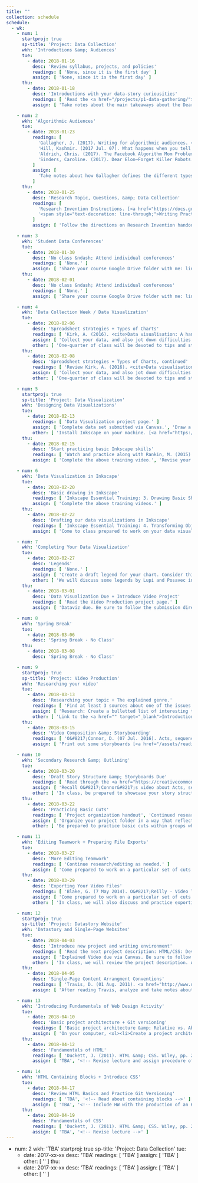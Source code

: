 ```yaml
---
title: ""
collection: schedule
schedule:
  - wk:
    - num: 1
      startproj: true
      sp-title: 'Project: Data Collection'
      wkh: 'Introductions &amp; Audiences'
      tue:
        - date: 2018-01-16
          desc: 'Review syllabus, projects, and policies'
          readings: [ 'None, since it is the first day' ]
          assign: [ 'None, since it is the first day' ]
      thu:
        - date: 2018-01-18
          desc: 'Introductions with your data-story curiousities'
          readings: [ 'Read the <a href="/projects/p1-data-gathering/">Data-Collection</a> project','Giorgia Lupi. (7 Nov. 2015). <a href="https://www.youtube.com/watch?v=SbqNEKygFiA">Data [are] about people.</a> (You can skip the "Friends in Space" project: ~2:35-6:45)' ]
          assign: [ 'Take notes about the main takeaways about the Dear Data project. Consider how you see me translating the Dear Data project into this course. Jot down some questions and comments to share.', 'Come prepared to introduce yourself today by sharing what you may end up studying and writing about this semester. Please note that this topic is not set in stone, but simply a curiousity to share.']

    - num: 2
      wkh: 'Algorithmic Audiences'
      tue:
        - date: 2018-01-23
          readings: [
            'Gallagher, J. (2017). Writing for algorithmic audiences. <i>Computers &amp; Composition, 45</i>, pp. 25-30. [<a href="/assets/readings/candc-gallaghar-2017-writing-alg-audiences.pdf">Link</a>]',
            'Hill, Kashmir. (2017 Jul. 07). What happens when you tell the internet you are pregnant. Jezebel. [<a href="http://jezebel.com/what-happens-when-you-tell-the-internet-youre-pregnant-1794398989" target="_blank">Outbound Link</a>]',
            'Aldrich, Chris. (2017). The Facebook Algorithm Mom Problem. Buffo Socko [Medium.com Blog]. [<a href="https://medium.com/boffo-socko/the-facebook-algorithm-mom-problem-356e5005092e" target="_blank">Outbound Link</a>]',
            'Sinders, Caroline. (2017). Dear Elon–Forget Killer Robots. Here’s What You Should Really Worry About. Fast Company/Co.Design. [<a href="https://www.fastcodesign.com/90137818/dear-elon-forget-killer-robots-heres-what-you-should-really-worry-about" target="_blank">Outbound Link</a>]'
          ]
          assign: [
            'Take notes about how Gallagher defines the different types and properties or those types of audiences. After reading it, and the other 3 popular pieces, consider the following dyadic questions for discussion: How are audiences digital media? And, how are digital media audiences?'
          ]
      thu:
        - date: 2018-01-25
          desc: 'Research Topic, Questions, &amp; Data Collection'
          readings: [
            'Research Invention Instructions. [<a href="https://docs.google.com/a/vt.edu/document/d/1XZR-bzknMG4B_BCbfGMxF2bZaEKmbR9LK7AoGNfbQyA/edit?usp=sharing" target="_blank">Link</a>]',
            '<span style="text-decoration: line-through;">Writing Practices Handout. [<a href="https://docs.google.com/document/d/13G1aiUTT2u33hTpaWCnUfg5HIouQ3eZE7uQcjflKzB4/edit?usp=sharing" target="_blank">Link</a>]</span>. Skip this reading for now. We will cover this concept during the 2nd phase of the course.'
          ]
          assign: [ 'Follow the directions on Research Invention handout.', 'Follow the directions in the Data-Collection Handout [<a href="https://docs.google.com/a/vt.edu/document/d/1fjjkzvF7zwcSueL2s7FSKeq1v6Lrxk0ORX0WWdJHuoU/edit?usp=sharing" target="_blank">Link</a>]. You will create a draft Spreadsheet and Data-Collection Plan.' ]

    - num: 3
      wkh: 'Student Data Conferences'
      tue:
        - date: 2018-01-30
          desc: 'No class &ndash; Attend individual conferences'
          readings: [ 'None.' ]
          assign: [ 'Share your course Google Drive folder with me: lindgren@vt.edu.', 'Bring your draft research materials to your conference.', 'Come to the conference with at least 3 particular questions about your topic, questions, and collection strategies.' ]
      thu:
        - date: 2018-02-01
          desc: 'No class &ndash; Attend individual conferences'
          readings: [ 'None.' ]
          assign: [ 'Share your course Google Drive folder with me: lindgren@vt.edu.', 'Bring your draft research materials to your conference.', 'Come to the conference with at least 3 particular questions about your topic, questions, and collection strategies.' ]

    - num: 4
      wkh: 'Data Collection Week / Data Visualization'
      tue:
        - date: 2018-02-06
          desc: 'Spreadsheet strategies + Types of Charts'
          readings: [ 'Kirk, A. (2016). <cite>Data visualisation: A handbook for data driven design</cite>. London: SAGE Publications, pp. 150-206. (Download pp. <a href="https://drive.google.com/a/vt.edu/file/d/0B96D1mtg-kMRbjN5YVhwcnBINHM/view?usp=sharing" target="_blank">150-160</a>, <a href="https://drive.google.com/a/vt.edu/file/d/0B96D1mtg-kMRNVMybVJLQnlzRE0/view?usp=sharing" target="_blank">161-206</a>)' ]
          assign: [ 'Collect your data, and also jot down difficulties and issues that you wish to bring up during class.' ]
          other: [ 'One-quarter of class will be devoted to tips and strategies to produce a readable data set; the other portion will open up our discussion to different types of data-visualization charts.' ]
      thu:
        - date: 2018-02-08
          desc: 'Spreadsheet strategies + Types of Charts, continued'
          readings: [ 'Review Kirk, A. (2016). <cite>Data visualisation: A handbook for data driven design</cite>. London: SAGE Publications, pp. 150-206. (Download pp. <a href="https://drive.google.com/a/vt.edu/file/d/0B96D1mtg-kMRbjN5YVhwcnBINHM/view?usp=sharing" target="_blank">150-160</a>, <a href="https://drive.google.com/a/vt.edu/file/d/0B96D1mtg-kMRNVMybVJLQnlzRE0/view?usp=sharing" target="_blank">161-206</a>)' ]
          assign: [ 'Collect your data, and also jot down difficulties and issues that you wish to bring up during class.' ]
          other: [ 'One-quarter of class will be devoted to tips and strategies to produce a readable data set; the other portion will continue our discussion about different types of data-visualization charts.' ]

    - num: 5
      startproj: true
      sp-title: 'Project: Data Visualization'
      wkh: 'Designing Data Visualizations'
      tue:
        - date: 2018-02-13
          readings: [ 'Data Visualization project page.' ]
          assign: [ 'Complete data set submitted via Canvas.', 'Draw a draft data visualization by carefully choosing what data properties to visualize in a temporal chart.' ]
          other: [ 'Install Inkscape on your machine. [<a href="https://inkscape.org/en/release/0.92.2/" target="_blank">Download and install link</a>]', 'Regarding what type of CPU your computer is (32-bt vs 64-bit), refer to this <a href="https://www.computerhope.com/issues/ch001121.htm" target="_blank">online guide</a>.' ]
      thu:
        - date: 2018-02-15
          desc: 'Start practicing basic Inkscape skills'
          readings: [ 'Watch and practice along with Rankin, M. (2015). Inkscape Essential Training: Introduction, 1. Getting Started videos, &amp; 2. Navigating an Inkscape Document. [<a href="https://www.lynda.com/SharedPlaylist/1ff0bd2d7f864a9086920140e5db7fa3?org=vt.edu" target="_blank">Outbound link to Lynda.com playlist</a>]' ]
          assign: [ 'Complete the above training video.', 'Revise your dataviz ideas, based on your temporal chart. Bring the chart and your notes to class, as we will hold peer group discussion about what avenues to take next.' ]

    - num: 6
      wkh: 'Data Visualization in Inkscape'
      tue:
        - date: 2018-02-20
          desc: 'Basic drawing in Inkscape'
          readings: [ 'Inkscape Essential Training: 3. Drawing Basic Shapes. [<a href="https://www.lynda.com/SharedPlaylist/1ff0bd2d7f864a9086920140e5db7fa3?org=vt.edu" target="_blank">Outbound link to Lynda.com playlist</a>]' ]
          assign: [ 'Complete the above training videos.' ]
      thu:
        - date: 2018-02-22
          desc: 'Drafting our data visualizations in Inkscape'
          readings: [ 'Inkscape Essential Training: 4. Transforming Objects &amp; 5. Working with Fills and Strokes. [<a href="https://www.lynda.com/SharedPlaylist/1ff0bd2d7f864a9086920140e5db7fa3?org=vt.edu" target="_blank">Outbound link to Lynda.com playlist</a>]' ]
          assign: [ 'Come to class prepared to work on your data visualizations.' ]

    - num: 7
      wkh: 'Completing Your Data Visualization'
      tue:
        - date: 2018-02-27
          desc: 'Legends'
          readings: [ 'None.' ]
          assign: [ 'Create a draft legend for your chart. Consider this guiding question: "What does someone need to interpret my visualization?" All of your design elements that represent your data should be included in your legend. Consider its placement, as well as the order in which you place your labels.' ]
          other: [ 'We will discuss some legends by Lupi and Posavec in class to help us refine our strategies. Then, we will conduct a short round of peer reviews.' ]
      thu:
        - date: 2018-03-01
          desc: 'Data Visualization Due + Introduce Video Project'
          readings: [ 'Read the Video Production project page.' ]
          assign: [ 'Dataviz due. Be sure to follow the submission directions provided in Canvas.' ]

    - num: 8
      wkh: 'Spring Break'
      tue:
        - date: 2018-03-06
          desc: 'Spring Break - No Class'
      thu:
        - date: 2018-03-08
          desc: 'Spring Break - No Class'

    - num: 9
      startproj: true
      sp-title: 'Project: Video Production'
      wkh: 'Researching your video'
      tue:
        - date: 2018-03-13
          desc: 'Researching your topic + The explained genre.'
          readings: [ 'Find at least 3 sources about one of the issues listed on the Video project page. Review the provided sources on the Resources page to help you start your research.', 'Marshall, M. and Morgan, A. (26 Feb. 2015). Net Neutrality Explained. <cite>Wall Street Journal</cite> [YouTube Channel]. Retrieved 18 Oct. 2017 from <a href="https://www.youtube.com/watch?v=p90McT24Z6w" target="_blank">https://www.youtube.com/watch?v=p90McT24Z6w</a>.' ]
          assign: [ 'Research: Create a bulletted list of interesting things that you learned about how your data are used.', 'Create a list of references after your list in APA, making sure that you also cite your sources for each bullet point in APA format: (Author Name, Year).', 'Analyze the explained video by labeling the sequence of communicative moves that it makes to explain something complex like Net Neutrality within a 2-3 minute timeframe.' ]
          other: [ 'Link to the <a href="" target="_blank">Introduction to the Explained Video</a> presentation slides' ]
      thu:
        - date: 2018-03-15
          desc: 'Video Composition &amp; Storyboarding'
          readings: [ 'O&#8217;Connor, D. (07 Jul. 2016). Acts, sequences, and scenes. [Lynda.com] Retrieved 22 Oct. 2017 from <a href="https://www.lynda.com/Animation-tutorials/Acts-sequences-scenes/466191/511819-4.html" target="_blank">https://www.lynda.com/Animation-tutorials/Acts-sequences-scenes/466191/511819-4.html</a>', 'Olson, D. (2017 Mar. 4). Language of Editing: Basic Cuts. Folding Ideas [YouTube Channel]. Retrieved 22 Oct. 2017 from <a href="https://www.youtube.com/watch?v=RzgLbuj6dHM" target="_blank">https://www.youtube.com/watch?v=RzgLbuj6dHM</a>' ]
          assign: [ 'Print out some storyboards [<a href="/assets/readings/videos/storypanels/storyboarding.pdf" target="_blank">Link to download PDF</a>]. Rewatch the Net Neutrality video from Wednesday and log all of the editing cuts with the storyboards. In class, we will categorize and label these cuts as acts, sequences, and scenes.' ]

    - num: 10
      wkh: 'Secondary Research &amp; Outlining'
      tue:
        - date: 2018-03-20
          desc: 'Draft Story Structure &amp; Storyboards Due'
          readings: [ 'Read through the <a href="https://creativecommons.org/licenses/" target="_blank">Creative Commons</a> page and review the different licenses and what the do.', 'Read and learn more about Fair Use: <a href="https://fairuse.stanford.edu/overview/fair-use/what-is-fair-use/" target="_blank">What is Fair Use?</a>', 'Continue your research and organizing of resources to use in your Explained video.' ]
          assign: [ 'Recall O&#8217;Connor&#8217;s video about Acts, sequences, and scenes. Note how he wrote out a Story Structure for his video as Acts with major sequences.<br/><br/>Before you create your own storypanels, create this broader structure with a preliminary title and logline. Note how your acts are already written for you. Now, develop sequences that will make up each act.', 'After you finish your Story Structure, print out more storyboards and complete a draft set of storypanels for your video. Be sure to plot out each set of sequences with their scenes and cuts.<br/><br/>Consider how you can use a mix of screen-recordings, clips from other videos, and other media (texts and images) within your sequences.' ]
          other: [ 'In class, be prepared to showcase your story structures to peers in a concise and quick manner.', 'We will also use time to discuss how to organize our resources in preparation for creating our videos.' ]
      thu:
        - date: 2018-03-22
          desc: 'Practicing Basic Cuts'
          readings: [ 'Project organization handout', 'Continued research.' ]
          assign: [ 'Organize your project folder in a way that reflects the handout provided.' ]
          other: [ 'Be prepared to practice basic cuts within groups who share the same video software as you.' ]

    - num: 11
      wkh: 'Editing Teamwork + Preparing File Exports'
      tue:
        - date: 2018-03-27
          desc: 'More Editing Teamwork'
          readings: [ 'Continue research/editing as needed.' ]
          assign: [ 'Come prepared to work on a particular set of cuts within your team setting.' ]
      thu:
        - date: 2018-03-29
          desc: 'Exporting Your Video Files'
          readings: [ 'Blake, G. (7 May 2014). O&#8217;Reilly - Video Training. <a href="https://www.youtube.com/watch?v=LXWV8W5tBYM" target="_blank">Understanding Video Containers and Codecs</a>' ]
          assign: [ 'Come prepared to work on a particular set of cuts within your team setting.' ]
          other: [ 'In class, we will also discuss and practice exporting our videos in preparation for the web-page project.' ]

    - num: 12
      startproj: true
      sp-title: 'Project: Datastory Website'
      wkh: 'Datastory and Single-Page Websites'
      tue:
        - date: 2018-04-03
          desc: 'Introduce new project and writing environment'
          readings: [ 'Read the next project description: HTML/CSS: Developing Your Data-Story.' ]
          assign: [ 'Explained Video due via Canvas. Be sure to follow the procedure noted on the project page.' ]
          other: [ 'In class, we will review the project description. Also, be sure to bring your laptops, so we can install GitHub and some other tools.' ]
      thu:
        - date: 2018-04-05
          desc: 'Single-Page Content Arrangment Conventions'
          readings: [ 'Travis, D. (01 Aug. 2011). <a href="http://www.userfocus.co.uk/articles/A_CRAP_way_to_improve_usability.html" target="_blank">A CRAP way to improve usability</a>. User Focus [blog].', 'Review the following single-page websites: <a href="https://www.and.co/digital-nomad-book" target="_blank">1</a>, <a href="https://html5up.net/story" target="_blank">2</a>, <a href="https://html5up.net/read-only" target="_blank">3</a>, <a href="https://html5up.net/forty" target="_blank">4</a>.' ]
          assign: [ 'After reading Travis, analyze and take notes about how you see these different sites apply CRAP design principles. Come prepared to collate how single-page websites seem to apply particular design conventions for us to follow.' ]

    - num: 13
      wkh: 'Introducing Fundamentals of Web Design Activity'
      tue:
        - date: 2018-04-10
          desc: 'Basic project architecture + Git versioning'
          readings: [ 'Basic project architecture &amp; Relative vs. Absolute Paths (<a href="https://codepen.io/lndgrn/full/oowvmj/" target="_blank">Outbound link to a Codepen</a>.)', 'Shiffman, D. (19 Apr. 2016). Git and GitHub for Poets: <a href="https://www.youtube.com/watch?v=BCQHnlnPusY&list=PLRqwX-V7Uu6ZF9C0YMKuns9sLDzK6zoiV&index=1" target="_blank">1.1</a> and <a href="https://www.youtube.com/watch?v=oPpnCh7InLY&list=PLRqwX-V7Uu6ZF9C0YMKuns9sLDzK6zoiV&index=2" target="_blank">1.2</a>. <cite>Code Train</cite> [YouTube Channel].' ]
          assign: [ 'On your computer, <ol><li>Create a project architecture within your current 3844 class folder on your computer.</li><li>Name the project with the following file-naming scheme: <code>lastname-datastory</code>.</li></ol>', 'With your new GitHub account, follow along with Shiffman and his tutorial.' ]
      thu:
        - date: 2018-04-12
          desc: 'Fundamentals of HTML'
          readings: [ 'Duckett, J. (2011). HTML &amp; CSS. Wiley, pp. 227-44. (<a href="https://drive.google.com/a/vt.edu/file/d/1lLRUT0P6rd9sKF5668w1Rpkuwjqs78Ch/view?usp=sharing" target="_blank">Google Drive Link</a>)' ]
          assign: [ 'TBA', '<!-- Revise lecture and assign procedure of HTML to write and version with Github -->' ]

    - num: 14
      wkh: 'HTML Containing Blocks + Introduce CSS'
      tue:
        - date: 2018-04-17
          desc: 'Review HTML Basics and Practice Git Versioning'
          readings: [ 'TBA', '<!-- Read about containing blocks -->' ]
          assign: [ 'TBA', '<!-- Include HW with the production of an HTML5 website. See https://medialoot.com/blog/how-to-code-a-homepage-template-with-html5-and-css3/ Students must identify containing blocks -->' ]
      thu:
        - date: 2018-04-19
          desc: 'Fundamentals of CSS'
          readings: [ 'Duckett, J. (2011). HTML &amp; CSS. Wiley, pp. 227-44. (<a href="https://drive.google.com/a/vt.edu/file/d/1lLRUT0P6rd9sKF5668w1Rpkuwjqs78Ch/view?usp=sharing" target="_blank">Google Drive Link</a>)' ]
          assign: [ 'TBA', '<!-- Revise lecture -->' ]
---
```


- num: 2
  wkh: 'TBA'
  startproj: true
  sp-title: 'Project: Data Collection'
  tue:
    - date: 2017-xx-xx
      desc: 'TBA'
      readings: [ 'TBA' ]
      assign: [ 'TBA' ]
      other: [ '' ]
  thu:
    - date: 2017-xx-xx
      desc: 'TBA'
      readings: [ 'TBA' ]
      assign: [ 'TBA' ]
      other: [ '' ]
